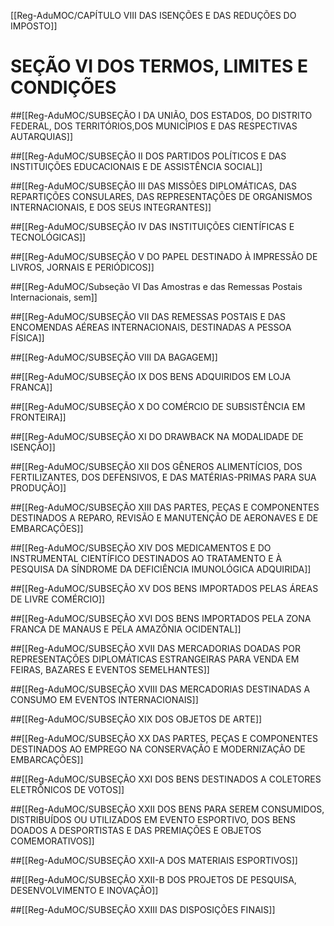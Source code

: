 [[Reg-AduMOC/CAPÍTULO VIII DAS ISENÇÕES E DAS REDUÇÕES DO IMPOSTO]]

# SEÇÃO VI DOS TERMOS, LIMITES E CONDIÇÕES
##[[Reg-AduMOC/SUBSEÇÃO I DA UNIÃO, DOS ESTADOS, DO DISTRITO FEDERAL, DOS TERRITÓRIOS,DOS MUNICÍPIOS E DAS RESPECTIVAS AUTARQUIAS]]

##[[Reg-AduMOC/SUBSEÇÃO II DOS PARTIDOS POLÍTICOS E DAS INSTITUIÇÕES EDUCACIONAIS E DE ASSISTÊNCIA SOCIAL]]

##[[Reg-AduMOC/SUBSEÇÃO III DAS MISSÕES DIPLOMÁTICAS, DAS REPARTIÇÕES CONSULARES, DAS REPRESENTAÇÕES DE ORGANISMOS INTERNACIONAIS, E DOS SEUS INTEGRANTES]]

##[[Reg-AduMOC/SUBSEÇÃO IV DAS INSTITUIÇÕES CIENTÍFICAS E TECNOLÓGICAS]]

##[[Reg-AduMOC/SUBSEÇÃO V DO PAPEL DESTINADO À IMPRESSÃO DE LIVROS, JORNAIS E PERIÓDICOS]]

##[[Reg-AduMOC/Subseção VI Das Amostras e das Remessas Postais Internacionais, sem]]

##[[Reg-AduMOC/SUBSEÇÃO VII DAS REMESSAS POSTAIS E DAS ENCOMENDAS AÉREAS INTERNACIONAIS, DESTINADAS A PESSOA FÍSICA]]

##[[Reg-AduMOC/SUBSEÇÃO VIII DA BAGAGEM]]

##[[Reg-AduMOC/SUBSEÇÃO IX DOS BENS ADQUIRIDOS EM LOJA FRANCA]]

##[[Reg-AduMOC/SUBSEÇÃO X DO COMÉRCIO DE SUBSISTÊNCIA EM FRONTEIRA]]

##[[Reg-AduMOC/SUBSEÇÃO XI DO DRAWBACK NA MODALIDADE DE ISENÇÃO]]

##[[Reg-AduMOC/SUBSEÇÃO XII DOS GÊNEROS ALIMENTÍCIOS, DOS FERTILIZANTES, DOS DEFENSIVOS, E DAS MATÉRIAS-PRIMAS PARA SUA PRODUÇÃO]]

##[[Reg-AduMOC/SUBSEÇÃO XIII DAS PARTES, PEÇAS E COMPONENTES DESTINADOS A REPARO, REVISÃO E MANUTENÇÃO DE AERONAVES E DE EMBARCAÇÕES]]

##[[Reg-AduMOC/SUBSEÇÃO XIV  DOS MEDICAMENTOS E DO INSTRUMENTAL CIENTÍFICO  DESTINADOS AO TRATAMENTO E À PESQUISA DA SÍNDROME DA DEFICIÊNCIA IMUNOLÓGICA ADQUIRIDA]]

##[[Reg-AduMOC/SUBSEÇÃO XV DOS BENS IMPORTADOS PELAS ÁREAS DE LIVRE COMÉRCIO]]

##[[Reg-AduMOC/SUBSEÇÃO XVI DOS BENS IMPORTADOS PELA ZONA FRANCA DE MANAUS E PELA AMAZÔNIA OCIDENTAL]]

##[[Reg-AduMOC/SUBSEÇÃO XVII DAS MERCADORIAS DOADAS POR REPRESENTAÇÕES DIPLOMÁTICAS ESTRANGEIRAS PARA VENDA EM FEIRAS, BAZARES E EVENTOS SEMELHANTES]]

##[[Reg-AduMOC/SUBSEÇÃO XVIII DAS MERCADORIAS DESTINADAS A CONSUMO EM EVENTOS INTERNACIONAIS]]

##[[Reg-AduMOC/SUBSEÇÃO XIX DOS OBJETOS DE ARTE]]

##[[Reg-AduMOC/SUBSEÇÃO XX  DAS PARTES, PEÇAS E COMPONENTES DESTINADOS AO EMPREGO NA   CONSERVAÇÃO E MODERNIZAÇÃO DE EMBARCAÇÕES]]

##[[Reg-AduMOC/SUBSEÇÃO XXI DOS BENS DESTINADOS A COLETORES ELETRÔNICOS DE VOTOS]]

##[[Reg-AduMOC/SUBSEÇÃO XXII DOS BENS PARA SEREM CONSUMIDOS, DISTRIBUÍDOS OU UTILIZADOS EM EVENTO ESPORTIVO, DOS BENS DOADOS A DESPORTISTAS E DAS PREMIAÇÕES E OBJETOS COMEMORATIVOS]]

##[[Reg-AduMOC/SUBSEÇÃO XXII-A DOS MATERIAIS ESPORTIVOS]]

##[[Reg-AduMOC/SUBSEÇÃO XXII-B DOS PROJETOS DE PESQUISA, DESENVOLVIMENTO E INOVAÇÃO]]

##[[Reg-AduMOC/SUBSEÇÃO XXIII DAS DISPOSIÇÕES FINAIS]]